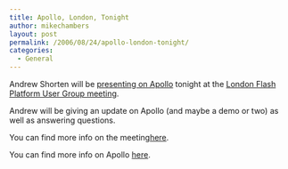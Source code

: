 ```yaml
---
title: Apollo, London, Tonight
author: mikechambers
layout: post
permalink: /2006/08/24/apollo-london-tonight/
categories:
  - General
---
```



Andrew Shorten will be [presenting on Apollo][1] tonight at the [London Flash Platform User Group meeting][2].

Andrew will be giving an update on Apollo (and maybe a demo or two) as well as answering questions.

You can find more info on the meeting[here][1].

You can find more info on Apollo [here][3].

 [1]: http://blogs.adobe.com/ashorten/2006/08/if_youre_in_london_tonight_com.html
 [2]: http://www.lfpug.com/24th-august-2006-24082006/
 [3]: http://labs.adobe.com/wiki/index.php/Apollo